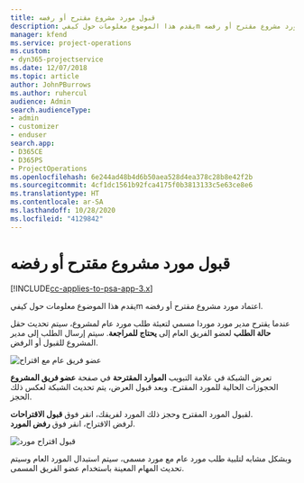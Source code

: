 ```yaml
---
title: قبول مورد مشروع مقترح أو رفضه
description: يقدم هذا الموضوع معلومات حول كيفيm اعتماد مورد مشروع مقترح أو رفضه.
manager: kfend
ms.service: project-operations
ms.custom:
- dyn365-projectservice
ms.date: 12/07/2018
ms.topic: article
author: JohnPBurrows
ms.author: ruhercul
audience: Admin
search.audienceType:
- admin
- customizer
- enduser
search.app:
- D365CE
- D365PS
- ProjectOperations
ms.openlocfilehash: 6e244ad48b4d6b50aea528d4ea378c28b8e42f2b
ms.sourcegitcommit: 4cf1dc1561b92fca4175f0b3813133c5e63ce8e6
ms.translationtype: HT
ms.contentlocale: ar-SA
ms.lasthandoff: 10/28/2020
ms.locfileid: "4129842"
---
```

# <a name="accept-or-reject-a-proposed-project-resource"></a>قبول مورد مشروع مقترح أو رفضه

[!INCLUDE[cc-applies-to-psa-app-3.x](../includes/cc-applies-to-psa-app-3x.md)]

يقدم هذا الموضوع معلومات حول كيفيm اعتماد مورد مشروع مقترح أو رفضه.

عندما يقترح مدير مورد موردا مسمي لتعبئة طلب مورد عام لمشروع، سيتم تحديث حقل **حالة الطلب** لعضو الفريق العام إلى **يحتاج للمراجعة**. سيتم إرسال الطلب إلى مدير المشروع للقبول أو الرفض.

![عضو فريق عام مع اقتراح](media/RM-how-to-19.png)

تعرض الشبكة في علامة التبويب **الموارد المقترحة** في صفحة **عضو فريق المشروع** الحجوزات الحالية للمورد المقترح. وبعد قبول العرض، يتم تحديث الشبكة لعكس ذلك الحجز. 

لقبول المورد المقترح وحجز ذلك المورد لفريقك، انقر فوق **قبول الاقتراحات**.  
لرفض الاقتراح، انقر فوق **رفض المورد**.

![قبول اقتراح مورد](media/RM-how-to-20.png) 

وبشكل مشابه لتلبية طلب مورد عام مع مورد مسمى، سيتم استبدال المورد العام وسيتم تحديث المهام المعينة باستخدام عضو الفريق المسمى.
